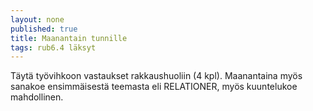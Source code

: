 ```yaml
---
layout: none
published: true
title: Maanantain tunnille
tags: rub6.4 läksyt
---
```


Täytä työvihkoon vastaukset rakkaushuoliin (4 kpl). Maanantaina myös sanakoe ensimmäisestä teemasta eli RELATIONER, myös kuuntelukoe mahdollinen.